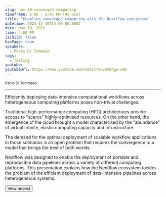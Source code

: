 ```yaml
---
slug: nov-30-converged-computing
timeframe: 2:00 - 2:45 PM (45 min)
title: "Enabling converged computing with the Nextflow ecosystem"
datetime: 2023-11-30T14:00:00.000Z
date: Nov 30, 2023
time: 2:00 PM
isChild: false
hasPage: true
speakers:
  - Paolo Di Tommaso
tags:
  - Tooling
youtube:
youtubeUrl: https://www.youtube.com/watch?v=SVvDhgo-u90
---
```

<div className="mb-4">
  <small className="typo-small">
    Paolo Di Tommaso
  </small>
</div>

<hr className="border-t border-gray-50 mb-4 opacity-20" />

Efficiently deploying data-intensive computational workflows across heterogeneous computing platforms poses non-trivial challenges.

Traditional high-performance computing (HPC) architectures provide access to "scarce" highly-optimised resources. On the other hand, the emergence of the cloud brought a model characterised by the "abundance" of virtual infinite, elastic computing capacity and infrastructure.

The demand for the optimal deployment of scalable workflow applications in those scenarios is an open problem that requires the convergence to a model that brings the best of both worlds.

Nextflow was designed to enable the deployment of portable and reproducible data pipelines across a variety of different computing platforms. This presentation explains how the Nextflow ecosystem tackles the problem of the efficient deployment of data-intensive pipelines across heterogeneous systems.

<div>
  <Button to="https://github.com/nextflow-io/nextflow" variant="secondary" size="md" arrow>
    View project
  </Button>
</div>
